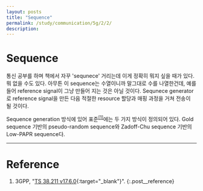 ```yaml
---
layout: posts
title: "Sequence"
permalink: /study/communication/5g/2/2/
description:
---
```


# Sequence

통신 공부를 하며 책에서 자꾸 'sequnece' 거리는데 이게 정확히 뭐지 싶을 때가 있다. 뭐 없을 수도 있다. 아무튼 이 sequence는 수열이니까 말그대로 수를 나열한건데, 예를 들어 reference signal이 그냥 만들어 지는 것은 아닐 것이다. Sequnece generator로 reference signal을 만든 다음 적절한 resource 할당과 매핑 과정을 거쳐 전송이 될 것이다.

Sequence generation 방식에 있어 표준<sup><a href='#Reference'>[1]</a></sup>에는 두 가지 방식이 정의되어 있다. Gold sequence 기반의 pseudo-random sequence와 Zadoff-Chu sequence 기반의 Low-PAPR sequence다.


---

# <a name="Reference"></a>Reference
1. 3GPP, "[TS 38.211 v17.6.0](https://portal.3gpp.org/desktopmodules/Specifications/SpecificationDetails.aspx?specificationId=3213){:target="_blank"}".
{:.post__reference}